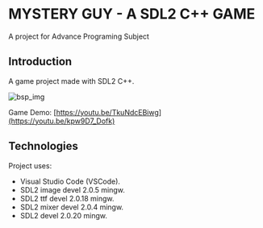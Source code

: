 # MYSTERY GUY - A SDL2 C++ GAME
A project for Advance Programing Subject 

## Introduction

A game project made with SDL2 C++.

![bsp_img]([https://i.imgur.com/bT7p3lS.jpg](https://i.imgur.com/2ICvtNn.png))

Game Demo: [https://youtu.be/TkuNdcEBiwg](https://youtu.be/kpw9D7_Dofk)

## Technologies

Project uses:

- Visual Studio Code (VSCode).
- SDL2 image devel 2.0.5 mingw.
- SDL2 ttf devel 2.0.18 mingw.
- SDL2 mixer devel 2.0.4 mingw.
- SDL2 devel 2.0.20 mingw.

